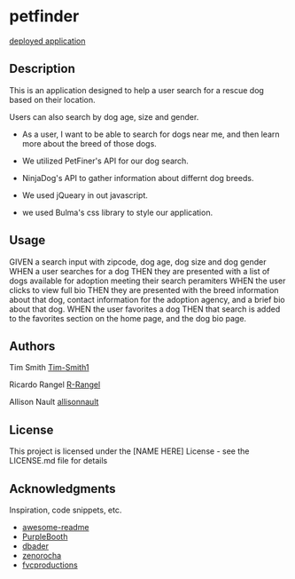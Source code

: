 # petfinder
[deployed application](https://nuvirtfsfft01-opj2621.slack.com/archives/C04NXPBE0Q2/p1675974002512699)


## Description

This is an application designed to help a user search for a rescue dog based on their location. 

Users can also search by dog age, size and gender. 

* As a user, I want to be able to search for dogs near me, and then learn more about the breed of those dogs.

* We utilized PetFiner's API for our dog search. 

* NinjaDog's API to gather information about differnt dog breeds.

* We used jQueary in out javascript.

* we used Bulma's css library to style our application. 


## Usage

GIVEN a search input with zipcode, dog age, dog size and dog gender
WHEN a user searches for a dog
THEN they are presented with a list of dogs available for adoption meeting their search peramiters
WHEN the user clicks to view full bio
THEN they are presented with the breed information about that dog, contact information for the adoption agency, and a brief bio about that dog. 
WHEN the user favorites a dog
THEN that search is added to the favorites section on the home page, and the dog bio page.



## Authors

Tim Smith
[Tim-Smith1](https://github.com/Tim-Smith1)


Ricardo Rangel
[R-Rangel](https://github.com/R-Rangel)

Allison Nault
[allisonnault](https://github.com/allisonnault)

## License

This project is licensed under the [NAME HERE] License - see the LICENSE.md file for details

## Acknowledgments

Inspiration, code snippets, etc.
* [awesome-readme](https://github.com/matiassingers/awesome-readme)
* [PurpleBooth](https://gist.github.com/PurpleBooth/109311bb0361f32d87a2)
* [dbader](https://github.com/dbader/readme-template)
* [zenorocha](https://gist.github.com/zenorocha/4526327)
* [fvcproductions](https://gist.github.com/fvcproductions/1bfc2d4aecb01a834b46)
